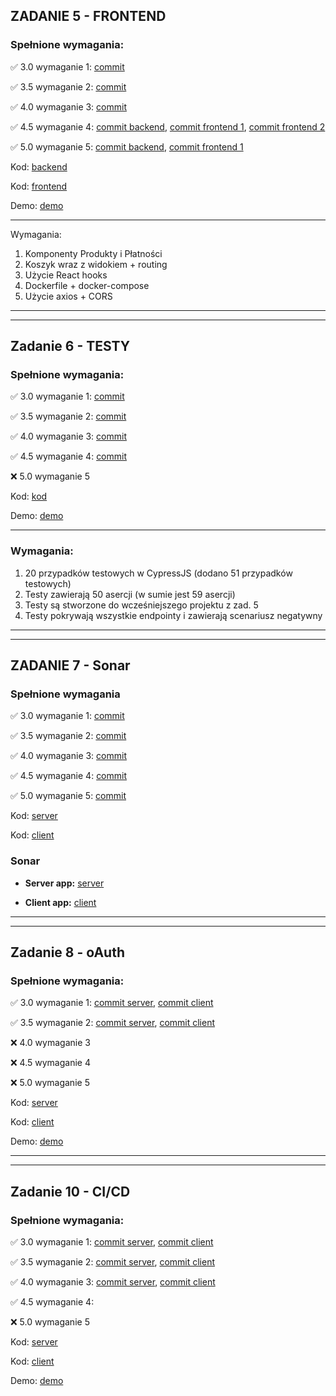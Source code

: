 ## ZADANIE 5 - FRONTEND


### Spełnione wymagania:
:white_check_mark: 3.0 wymaganie 1:  [commit](https://github.com/sasha-ishchuk/react-front/commit/d8df0a86929adf10d55eaadee43bf64883b24547)

:white_check_mark: 3.5 wymaganie 2:  [commit](https://github.com/sasha-ishchuk/react-front/commit/d8df0a86929adf10d55eaadee43bf64883b24547)

:white_check_mark: 4.0 wymaganie 3:  [commit](https://github.com/sasha-ishchuk/react-front/commit/d8df0a86929adf10d55eaadee43bf64883b24547)

:white_check_mark: 4.5 wymaganie 4:  [commit backend](https://github.com/sasha-ishchuk/golang-crud-app/commit/02f5614d8d08af348abce07264284f09ca530474),
[commit frontend 1](https://github.com/sasha-ishchuk/react-front/commit/53ec596c54ad6f171fa453b83ef2bdc2b5869f1b),
[commit frontend 2](https://github.com/sasha-ishchuk/react-front/commit/88e4e10af96acf5bca49fbc75520a2e93f16cedb)

:white_check_mark: 5.0 wymaganie 5:  [commit backend](https://github.com/sasha-ishchuk/golang-crud-app/commit/c8924ee02c9efe914259667463afd09fe5bc8555),
[commit frontend 1](https://github.com/sasha-ishchuk/react-front/commit/d8df0a86929adf10d55eaadee43bf64883b24547)

Kod: [backend](https://github.com/sasha-ishchuk/golang-crud-app)

Kod: [frontend](https://github.com/sasha-ishchuk/react-front)

Demo: [demo](https://github.com/sasha-ishchuk/react-front/blob/master/demo/react-frontend-demo.mp4)

___
Wymagania:

1. Komponenty Produkty i Płatności
2. Koszyk wraz z widokiem + routing
3. Użycie React hooks
4. Dockerfile + docker-compose
5. Użycie axios + CORS


___
___
## Zadanie 6 - TESTY

### Spełnione wymagania:
:white_check_mark: 3.0 wymaganie 1:  [commit](https://github.com/sasha-ishchuk/react-front/commit/673482d766ec391fbdf1b0a1379bdd33b0cff391)

:white_check_mark: 3.5 wymaganie 2:  [commit](https://github.com/sasha-ishchuk/react-front/commit/673482d766ec391fbdf1b0a1379bdd33b0cff391)

:white_check_mark: 4.0 wymaganie 3:  [commit](https://github.com/sasha-ishchuk/react-front/commit/673482d766ec391fbdf1b0a1379bdd33b0cff391)

:white_check_mark: 4.5 wymaganie 4:  [commit](https://github.com/sasha-ishchuk/react-front/commit/673482d766ec391fbdf1b0a1379bdd33b0cff391)

:x: 5.0 wymaganie 5

Kod: [kod](https://github.com/sasha-ishchuk/react-front/tree/master/cypress/e2e)

Demo: [demo](https://github.com/sasha-ishchuk/react-front/blob/master/demo/task_6/tests-demo.mp4)

___
### Wymagania:
1. 20 przypadków testowych w CypressJS (dodano 51 przypadków testowych)
2. Testy zawierają 50 asercji (w sumie jest 59 asercji)
3. Testy są stworzone do wcześniejszego projektu z zad. 5
4. Testy pokrywają wszystkie endpointy i zawierają scenariusz negatywny

___
___

## ZADANIE 7 - Sonar

### Spełnione wymagania
:white_check_mark: 3.0 wymaganie 1:  [commit](https://github.com/sasha-ishchuk/golang-crud-app/commit/5ec617bc76e496406a7ccca23858cac4cb325bfc)

:white_check_mark: 3.5 wymaganie 2:  [commit](https://github.com/sasha-ishchuk/golang-crud-app/commit/f787fec36a9b6cdbb8a27abc1e1848ff62068bf4)

:white_check_mark: 4.0 wymaganie 3:  [commit](https://github.com/sasha-ishchuk/golang-crud-app/commit/f787fec36a9b6cdbb8a27abc1e1848ff62068bf4)

:white_check_mark: 4.5 wymaganie 4:  [commit](https://github.com/sasha-ishchuk/golang-crud-app/commit/f787fec36a9b6cdbb8a27abc1e1848ff62068bf4)

:white_check_mark: 5.0 wymaganie 5:  [commit](https://github.com/sasha-ishchuk/react-front/commit/f82fd8a88827168fb68db79e84b0613d99210d16)


Kod: [server](https://github.com/sasha-ishchuk/golang-crud-app)

Kod: [client](https://github.com/sasha-ishchuk/react-front)


### Sonar 

- **Server app:** [server](https://sonarcloud.io/project/overview?id=sasha-ishchuk_golang-crud-app)

- **Client app:** [client](https://sonarcloud.io/project/overview?id=sasha-ishchuk_react-front)

___
___
## Zadanie 8 - oAuth

### Spełnione wymagania:
:white_check_mark: 3.0 wymaganie 1:  [commit server](https://github.com/sasha-ishchuk/golang-crud-app/commit/17e723b113f9a9bbe163a1f95a57bd819a4f57c2), 
[commit client](https://github.com/sasha-ishchuk/react-front/commit/832e41c0a4a2d398351a7e6a5d706d1256297108)

:white_check_mark: 3.5 wymaganie 2:  [commit server](https://github.com/sasha-ishchuk/golang-crud-app/commit/17e723b113f9a9bbe163a1f95a57bd819a4f57c2),
[commit client](https://github.com/sasha-ishchuk/react-front/commit/832e41c0a4a2d398351a7e6a5d706d1256297108)

:x: 4.0 wymaganie 3

:x: 4.5 wymaganie 4

:x: 5.0 wymaganie 5


Kod: [server](https://github.com/sasha-ishchuk/golang-crud-app)

Kod: [client](https://github.com/sasha-ishchuk/react-front)

Demo: [demo](https://github.com/sasha-ishchuk/golang-crud-app/blob/master/demo/zad8-demo.mp4)


___
___
## Zadanie 10 - CI/CD

### Spełnione wymagania:
:white_check_mark: 3.0 wymaganie 1:  [commit server](https://github.com/sasha-ishchuk/golang-crud-app/commit/7b3643d224e255942aecc577df7908ce8c20f9bd), 
[commit client](https://github.com/sasha-ishchuk/react-front/commit/0e42d69aef249d88010cd9aabac39c21b3fdb7f8)

:white_check_mark: 3.5 wymaganie 2:  [commit server](https://github.com/sasha-ishchuk/golang-crud-app/commit/7b3643d224e255942aecc577df7908ce8c20f9bd),
[commit client](https://github.com/sasha-ishchuk/react-front/commit/0e42d69aef249d88010cd9aabac39c21b3fdb7f8)

:white_check_mark: 4.0 wymaganie 3: [commit server](https://github.com/sasha-ishchuk/golang-crud-app/commit/dc59feb1bf5a30ab1154b06ce47023d64aee92fe),
[commit client](https://github.com/sasha-ishchuk/react-front/commit/5add0ad56999eb9055354bfd5f4f115be8b099b5)

:white_check_mark: 4.5 wymaganie 4:

:x: 5.0 wymaganie 5


Kod: [server](https://github.com/sasha-ishchuk/golang-crud-app)

Kod: [client](https://github.com/sasha-ishchuk/react-front)

Demo: [demo]()
